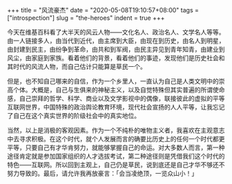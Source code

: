 +++
title = "风流豪杰"
date = "2020-05-08T19:10:57+08:00"
tags = ["introspection"]
slug = "the-heroes"
indent = true
+++

今天在维基百科看了大半天的风云人物——文化名人、政治名人、文学名人等等。由一人链接多人，由当代到近代，由主席到大臣，由现在到历史，由名人到明星，由封建到民主，由纷争到革命，由共和到军阀，由民主异见到青年知青，由建业到风尘，由家庭到家族。看着他们的背景，看着他们的事迹，发现他们是历史社会和其时代的风流人物，而自己估计只能算是草民一个。

但是，也不知自己哪来的自信，作为一个乡里人，一直认为自己是人类文明中的崇高个体。大概是，自己与生俱来的神秘主义，以及自觉特殊但其实普遍的所谓使命感，自己崇拜的哲学、科学、商业以及文学影视中的偶像，联接彼此的虚拟的平等互联网世界，中国特殊的政治舆论教育环境，现代社会宣扬的人人平等，让我忘记了自己在这个真实世界的阶级社会中的真实地位。

当然，以上是消极的客观因素。作为一个不纯朴的唯物主义者，我喜欢在主观意志中去寻求积极。在这个时代，就个人发展而言的确要比历史上的任何一个时代都更平等，只要自己有才华肯努力，就能够掌握自己的命运。对大多数人而言，第一种途径肯定就是参加国家组织的人才选拔考试，第二种途径则是凭借我们这个时代的特色——互联网。所以回到主观上，自己仍是草民，说到底还是自己才华不够还不努力导致的。最后，请允许我再放豪言：「会当凌绝顶，一览众山小！」
